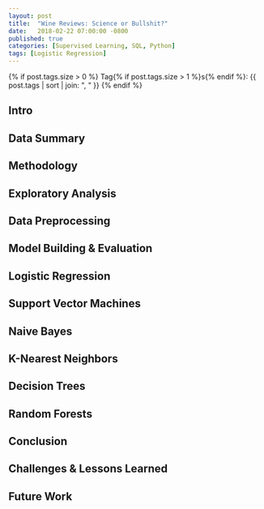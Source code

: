 ```yaml
---
layout: post
title:  "Wine Reviews: Science or Bullshit?"
date:   2018-02-22 07:00:00 -0800
published: true
categories: [Supervised Learning, SQL, Python]
tags: [Logistic Regression] 
---
```

{% if post.tags.size > 0 %}
  Tag{% if post.tags.size > 1 %}s{% endif %}:
  {{ post.tags | sort | join: ", " }}
{% endif %}

## Intro


## Data Summary


## Methodology


## Exploratory Analysis


## Data Preprocessing


## Model Building & Evaluation


## Logistic Regression


## Support Vector Machines


## Naive Bayes


## K-Nearest Neighbors


## Decision Trees


## Random Forests


## Conclusion


## Challenges & Lessons Learned


## Future Work


